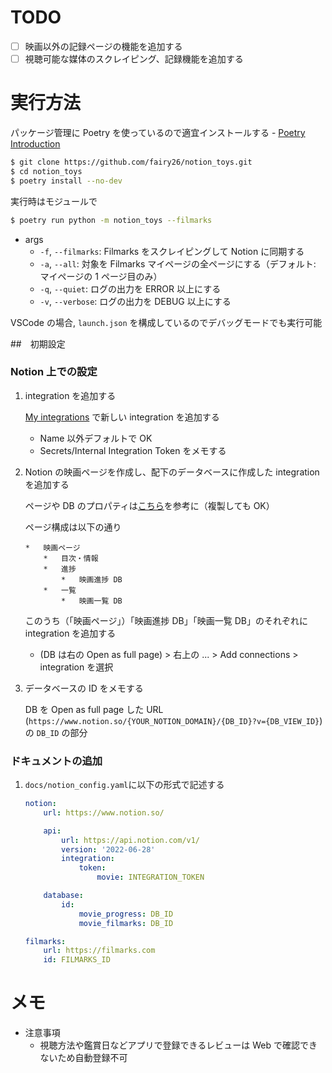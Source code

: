 # TODO

-   [ ] 映画以外の記録ページの機能を追加する
-   [ ] 視聴可能な媒体のスクレイピング、記録機能を追加する

# 実行方法

パッケージ管理に Poetry を使っているので適宜インストールする - [Poetry Introduction](https://python-poetry.org/docs/)

```bash
$ git clone https://github.com/fairy26/notion_toys.git
$ cd notion_toys
$ poetry install --no-dev
```

実行時はモジュールで

```bash
$ poetry run python -m notion_toys --filmarks
```

-   args
    -   `-f`, `--filmarks`: Filmarks をスクレイピングして Notion に同期する
    -   `-a`, `--all`: 対象を Filmarks マイページの全ページにする（デフォルト: マイページの 1 ページ目のみ）
    -   `-q`, `--quiet`: ログの出力を ERROR 以上にする
    -   `-v`, `--verbose`: ログの出力を DEBUG 以上にする

VSCode の場合, `launch.json` を構成しているのでデバッグモードでも実行可能

##　初期設定

### Notion 上での設定

1.  integration を追加する

    [My integrations](https://www.notion.so/my-integrations) で新しい integration を追加する

    -   Name 以外デフォルトで OK
    -   Secrets/Internal Integration Token をメモする

2.  Notion の映画ページを作成し、配下のデータベースに作成した integration を追加する

    ページや DB のプロパティは[こちら](https://fairy26.notion.site/4f379a2ff814400288d4f6f01ca8fc11)を参考に（複製しても OK）

    ページ構成は以下の通り

        *   映画ページ
            *   目次・情報
            *   進捗
                *   映画進捗 DB
            *   一覧
                *   映画一覧 DB

    このうち（「映画ページ」）「映画進捗 DB」「映画一覧 DB」のそれぞれに integration を追加する

    -   (DB は右の Open as full page) > 右上の ... > Add connections > integration を選択

3.  データベースの ID をメモする

    DB を Open as full page した URL (`https://www.notion.so/{YOUR_NOTION_DOMAIN}/{DB_ID}?v={DB_VIEW_ID}`) の `DB_ID` の部分

### ドキュメントの追加

1.  `docs/notion_config.yaml`に以下の形式で記述する

    ```yaml
    notion:
        url: https://www.notion.so/

        api:
            url: https://api.notion.com/v1/
            version: '2022-06-28'
            integration:
                token:
                    movie: INTEGRATION_TOKEN

        database:
            id:
                movie_progress: DB_ID
                movie_filmarks: DB_ID

    filmarks:
        url: https://filmarks.com
        id: FILMARKS_ID
    ```

# メモ

-   注意事項
    -   視聴方法や鑑賞日などアプリで登録できるレビューは Web で確認できないため自動登録不可
